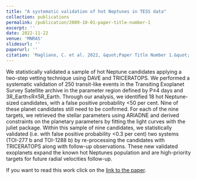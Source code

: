 ```yaml
---
title: "A systematic validation of hot Neptunes in TESS data"
collection: publications
permalink: /publication/2009-10-01-paper-title-number-1
excerpt: ''
date: 2022-11-22
venue: 'MNRAS'
slidesurl: ''
paperurl: ''
citation: 'Magliano, C. et al. 2022, &quot;Paper Title Number 1.&quot; <i>Journal 1</i>. 1(1).'
---
```


We statistically validated a sample of hot Neptune candidates applying a two-step vetting technique using DAVE and TRICERATOPS. We performed a systematic validation of 250 transit-like events in the Transiting Exoplanet Survey Satellite archive in the parameter region defined by  P≤4 days  and  3R_Earth≤R≤5R_Earth. Through our analysis, we identified 18 hot Neptune-sized candidates, with a false positive probability <50 per cent. Nine of these planet candidates still need to be confirmed. For each of the nine targets, we retrieved the stellar parameters using ARIADNE and derived constraints on the planetary parameters by fitting the light curves with the juliet package. Within this sample of nine candidates, we statistically validated (i.e. with false positive probability  <0.3 per cent) two systems (TOI-277 b and TOI-1288 b) by re-processing the candidates with TRICERATOPS along with follow-up observations. These new validated exoplanets expand the known hot Neptunes population and are high-priority targets for future radial velocities follow-up.

<div class="wordwrap"> If you want to read this work click on the <a href="{{https://scholar.google.com/citations?user=kLNkJnkAAAAJ&hl=it&oi=ao}}"> link to the paper</a>.</div>
